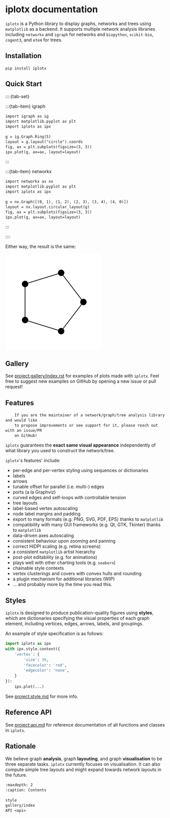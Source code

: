# iplotx documentation

`iplotx` is a Python library to display graphs, networks and trees using `matplotlib` as a backend. It supports multiple network analysis libraries including `networkx` and `igraph` for networks and `biopython`, `scikit-bio`, `cogent3`, and `ete4` for trees.

## Installation
```
pip install iplotx
```


## Quick Start
::::{tab-set}

:::{tab-item} igraph

```
import igraph as ig
import matplotlib.pyplot as plt
import iplotx as ipx

g = ig.Graph.Ring(5)
layout = g.layout("circle").coords
fig, ax = plt.subplots(figsize=(3, 3))
ipx.plot(g, ax=ax, layout=layout)
```



:::

:::{tab-item} networkx
```
import networkx as nx
import matplotlib.pyplot as plt
import iplotx as ipx

g = nx.Graph([(0, 1), (1, 2), (2, 3), (3, 4), (4, 0)])
layout = nx.layout.circular_layout(g)
fig, ax = plt.subplots(figsize=(3, 3))
ipx.plot(g, ax=ax, layout=layout)
```

:::

::::

Either way, the result is the same:

![graph_basic](_static/graph_basic.png)

## Gallery
See <project:gallery/index.rst> for examples of plots made with `iplotx`. Feel free to suggest new examples on GitHub by opening a new issue or pull request!

## Features
```{important}
    If you are the maintainer of a network/graph/tree analysis library and would like
    to propose improvements or see support for it, please reach out with an issue/PR
    on GitHub!
```

`iplotx` guarantees the **exact same visual appearance** independently of what library you used to construct the network/tree.

`iplotx`'s features' include:
- per-edge and per-vertex styling using sequences or dictionaries
- labels
- arrows
- tunable offset for parallel (i.e. multi-) edges
- ports (a la Graphviz)
- curved edges and self-loops with controllable tension
- tree layouts
- label-based vertex autoscaling
- node label margins and padding
- export to many formats (e.g. PNG, SVG, PDF, EPS) thanks to `matplotlib`
- compatibility with many GUI frameworks (e.g. Qt, GTK, Tkinter) thanks to `matplotlib`
- data-driven axes autoscaling
- consistent behaviour upon zooming and panning
- correct HiDPI scaling (e.g. retina screens)
- a consistent `matplotlib` artist hierarchy
- post-plot editability (e.g. for animations)
- plays well with other charting tools (e.g. `seaborn`)
- chainable style contexts
- vertex clusterings and covers with convex hulls and rounding
- a plugin mechanism for additional libraries (WIP)
- ... and probably more by the time you read this.

## Styles
`iplotx` is designed to produce publication-quality figures using **styles**, which are dictionaries specifying the visual properties of each graph element, including vertices, edges, arrows, labels, and groupings.

An example of style specification is as follows:

```python
import iplotx as ipx
with ipx.style.context({
    'vertex': {
        'size': 30,
        'facecolor': 'red',
        'edgecolor': 'none',
    }
}):
    ipx.plot(...)
```

See <project:style.md> for more info.

## Reference API
See <project:api.md> for reference documentation of all functions and classes in `iplotx`.

## Rationale
We believe graph **analysis**, graph **layouting**, and graph **visualisation** to be three separate tasks. `iplotx` currently focuses on visualisation. It can also compute simple tree layouts and might expand towards network layouts in the future.

```{toctree}
:maxdepth: 2
:caption: Contents

style
gallery/index
API <api>
```
